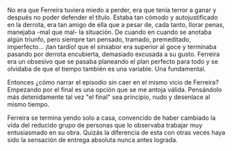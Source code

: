 No era que Ferreira tuviera miedo a perder, era que tenía terror a ganar y después no poder defender el título. Estaba tan cómodo y autojustificado en la derrota, era tan amigo de ella que a pesar de, cada tanto, llorar penas, manejaba -mal que mal- la situación. De cuando en cuando se anotaba algún triunfo, pero siempre tan pensado, tramado, premeditado, imperfecto... ¡tan tardío! que el sinsabor era superior al goce y terminaba pasando por derrota encubierta, demasiado excusada a su gusto. Ferreira era un obsesivo que se pasaba planeando el plan perfecto para todo y se olvidaba de que el tiempo también es una variable. Una fundamental.

Entonces ¿cómo narrar el episodio sin caer en el mismo vicio de Ferreira? Empezando por el final es una opción que se me antoja válida. Pensándolo más detenidamente tal vez "el final" sea principio, nudo y desenlace al mismo tiempo.

Ferreira se termina yendo solo a casa, convencido de haber cambiado la vida del reducido grupo de personas que lo observaba trabajar muy entusiasmado en su obra. Quizás la diferencia de esta con otras veces haya sido la sensación de entrega absoluta nunca antes lograda.
